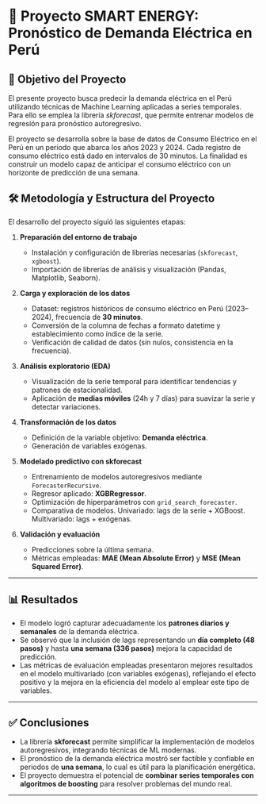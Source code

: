 # 🔋 Proyecto SMART ENERGY: Pronóstico de Demanda Eléctrica en Perú  

## 📌 Objetivo del Proyecto 
El presente proyecto busca predecir la demanda eléctrica en el Perú utilizando técnicas de Machine Learning aplicadas a series temporales.
Para ello se emplea la librería *skforecast*, que permite entrenar modelos de regresión para pronóstico autoregresivo.

El proyecto se desarrolla sobre la base de datos de Consumo Eléctrico en el Perú en un periodo que abarca los años 2023 y 2024. Cada registro de consumo eléctrico está dado en intervalos de 30 minutos.
La finalidad es construir un modelo capaz de anticipar el consumo eléctrico con un horizonte de predicción de una semana.

## 🛠️ Metodología y Estructura del Proyecto  

El desarrollo del proyecto siguió las siguientes etapas:  

1. **Preparación del entorno de trabajo**  
   - Instalación y configuración de librerías necesarias (`skforecast`, `xgboost`).  
   - Importación de librerías de análisis y visualización (Pandas, Matplotlib, Seaborn).  

2. **Carga y exploración de los datos**  
   - Dataset: registros históricos de consumo eléctrico en Perú (2023–2024), frecuencia de **30 minutos**.  
   - Conversión de la columna de fechas a formato datetime y establecimiento como índice de la serie.  
   - Verificación de calidad de datos (sin nulos, consistencia en la frecuencia).  

3. **Análisis exploratorio (EDA)**  
   - Visualización de la serie temporal para identificar tendencias y patrones de estacionalidad.  
   - Aplicación de **medias móviles** (24h y 7 días) para suavizar la serie y detectar variaciones.  

4. **Transformación de los datos**  
   - Definición de la variable objetivo: **Demanda eléctrica**.  
   - Generación de variables exógenas.  

5. **Modelado predictivo con skforecast**  
   - Entrenamiento de modelos autoregresivos mediante `ForecasterRecursive`.  
   - Regresor aplicado: **XGBRegressor**.  
   - Optimización de hiperparámetros con `grid_search_forecaster`.
   - Comparativa de modelos. Univariado: lags de la serie + XGBoost. Multivariado: lags + exógenas.

6. **Validación y evaluación**  
   - Predicciones sobre la última semana.   
   - Métricas empleadas: **MAE (Mean Absolute Error)** y **MSE (Mean Squared Error)**.  

---

## 📊 Resultados  

- El modelo logró capturar adecuadamente los **patrones diarios y semanales** de la demanda eléctrica.  
- Se observó que la inclusión de lags representando un **día completo (48 pasos)** y hasta **una semana (336 pasos)** mejora la capacidad de predicción.  
- Las métricas de evaluación empleadas presentaron mejores resultados en el modelo multivariado (con variables exógenas), reflejando el efecto positivo y la mejora en la eficiencia del modelo al emplear este tipo de variables.  

---

## ✅ Conclusiones  

- La librería **skforecast** permite simplificar la implementación de modelos autoregresivos, integrando técnicas de ML modernas.  
- El pronóstico de la demanda eléctrica mostró ser factible y confiable en periodos de **una semana**, lo cual es útil para la planificación energética.  
- El proyecto demuestra el potencial de **combinar series temporales con algoritmos de boosting** para resolver problemas del mundo real.  

---

